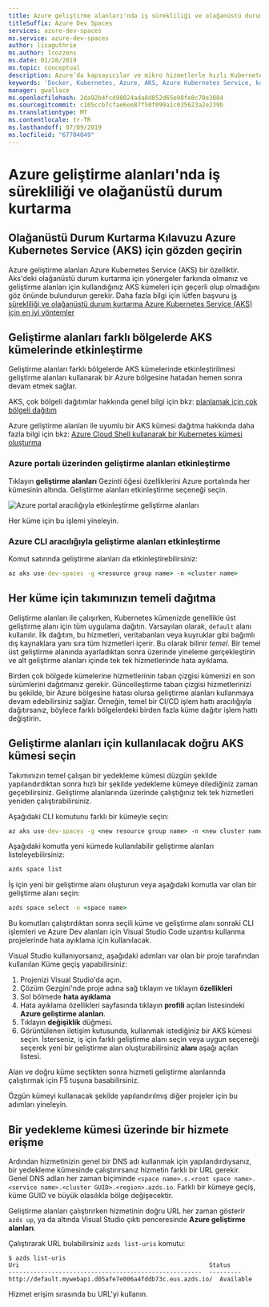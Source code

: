 ```yaml
---
title: Azure geliştirme alanları'nda iş sürekliliği ve olağanüstü durum kurtarma
titleSuffix: Azure Dev Spaces
services: azure-dev-spaces
ms.service: azure-dev-spaces
author: lisaguthrie
ms.author: lcozzens
ms.date: 01/28/2019
ms.topic: conceptual
description: Azure’da kapsayıcılar ve mikro hizmetlerle hızlı Kubernetes geliştirme
keywords: 'Docker, Kubernetes, Azure, AKS, Azure Kubernetes Service, kapsayıcılar, Helm, hizmet kafes, ağ hizmeti Yönlendirme, kubectl, k8s '
manager: gwallace
ms.openlocfilehash: 2da92b4fcd98024ada8d852d65e08fe8c70e3884
ms.sourcegitcommit: c105ccb7cfae6ee87f50f099a1c035623a2e239b
ms.translationtype: MT
ms.contentlocale: tr-TR
ms.lasthandoff: 07/09/2019
ms.locfileid: "67704049"
---
```

# <a name="business-continuity-and-disaster-recovery-in-azure-dev-spaces"></a>Azure geliştirme alanları'nda iş sürekliliği ve olağanüstü durum kurtarma

## <a name="review-disaster-recovery-guidance-for-azure-kubernetes-service-aks"></a>Olağanüstü Durum Kurtarma Kılavuzu Azure Kubernetes Service (AKS) için gözden geçirin

Azure geliştirme alanları Azure Kubernetes Service (AKS) bir özelliktir. Aks'deki olağanüstü durum kurtarma için yönergeler farkında olmanız ve geliştirme alanları için kullandığınız AKS kümeleri için geçerli olup olmadığını göz önünde bulundurun gerekir. Daha fazla bilgi için lütfen başvuru [iş sürekliliği ve olağanüstü durum kurtarma Azure Kubernetes Service (AKS) için en iyi yöntemler](https://docs.microsoft.com/azure/aks/operator-best-practices-multi-region)

## <a name="enable-dev-spaces-on-aks-clusters-in-different-regions"></a>Geliştirme alanları farklı bölgelerde AKS kümelerinde etkinleştirme

Geliştirme alanları farklı bölgelerde AKS kümelerinde etkinleştirilmesi geliştirme alanları kullanarak bir Azure bölgesine hatadan hemen sonra devam etmek sağlar.

AKS, çok bölgeli dağıtımlar hakkında genel bilgi için bkz: [planlamak için çok bölgeli dağıtım](https://docs.microsoft.com/azure/aks/operator-best-practices-multi-region#plan-for-multiregion-deployment)

Azure geliştirme alanları ile uyumlu bir AKS kümesi dağıtma hakkında daha fazla bilgi için bkz: [Azure Cloud Shell kullanarak bir Kubernetes kümesi oluşturma](https://docs.microsoft.com/azure/dev-spaces/how-to/create-cluster-cloud-shell)

### <a name="enable-dev-spaces-via-the-azure-portal"></a>Azure portalı üzerinden geliştirme alanları etkinleştirme

Tıklayın **geliştirme alanları** Gezinti öğesi özelliklerini Azure portalında her kümesinin altında. Geliştirme alanları etkinleştirme seçeneği seçin.

![Azure portal aracılığıyla etkinleştirme geliştirme alanları](../media/common/enable-dev-spaces.jpg)

Her küme için bu işlemi yineleyin.

### <a name="enable-dev-spaces-via-the-azure-cli"></a>Azure CLI aracılığıyla geliştirme alanları etkinleştirme

Komut satırında geliştirme alanları da etkinleştirebilirsiniz:

```cmd
az aks use-dev-spaces -g <resource group name> -n <cluster name>
```

## <a name="deploy-your-teams-baseline-to-each-cluster"></a>Her küme için takımınızın temeli dağıtma

Geliştirme alanları ile çalışırken, Kubernetes kümenizde genellikle üst geliştirme alanı için tüm uygulama dağıtın. Varsayılan olarak, `default` alanı kullanılır. İlk dağıtım, bu hizmetleri, veritabanları veya kuyruklar gibi bağımlı dış kaynaklara yanı sıra tüm hizmetleri içerir. Bu olarak bilinir *temel*. Bir temel üst geliştirme alanında ayarladıktan sonra üzerinde yineleme gerçekleştirin ve alt geliştirme alanları içinde tek tek hizmetlerinde hata ayıklama.

Birden çok bölgede kümelerine hizmetlerinin taban çizgisi kümenizi en son sürümlerini dağıtmanız gerekir. Güncelleştirme taban çizgisi hizmetlerinizi bu şekilde, bir Azure bölgesine hatası olursa geliştirme alanları kullanmaya devam edebilirsiniz sağlar. Örneğin, temel bir CI/CD işlem hattı aracılığıyla dağıtırsanız, böylece farklı bölgelerdeki birden fazla küme dağıtır işlem hattı değiştirin.

## <a name="select-the-correct-aks-cluster-to-use-for-dev-spaces"></a>Geliştirme alanları için kullanılacak doğru AKS kümesi seçin

Takımınızın temel çalışan bir yedekleme kümesi düzgün şekilde yapılandırdıktan sonra hızlı bir şekilde yedekleme kümeye dilediğiniz zaman geçebilirsiniz. Geliştirme alanlarında üzerinde çalıştığınız tek tek hizmetleri yeniden çalıştırabilirsiniz.

Aşağıdaki CLI komutunu farklı bir kümeyle seçin:

```cmd
az aks use-dev-spaces -g <new resource group name> -n <new cluster name>
```

Aşağıdaki komutla yeni kümede kullanılabilir geliştirme alanları listeleyebilirsiniz:

```cmd
azds space list
```

İş için yeni bir geliştirme alanı oluşturun veya aşağıdaki komutla var olan bir geliştirme alanı seçin:

```cmd
azds space select -n <space name>
```

Bu komutları çalıştırdıktan sonra seçili küme ve geliştirme alanı sonraki CLI işlemleri ve Azure Dev alanları için Visual Studio Code uzantısı kullanma projelerinde hata ayıklama için kullanılacak.

Visual Studio kullanıyorsanız, aşağıdaki adımları var olan bir proje tarafından kullanılan Küme geçiş yapabilirsiniz:

1. Projenizi Visual Studio'da açın.
1. Çözüm Gezgini'nde proje adına sağ tıklayın ve tıklayın **özellikleri**
1. Sol bölmede **hata ayıklama**
1. Hata ayıklama özellikleri sayfasında tıklayın **profili** açılan listesindeki **Azure geliştirme alanları**.
1. Tıklayın **değişiklik** düğmesi.
1. Görüntülenen iletişim kutusunda, kullanmak istediğiniz bir AKS kümesi seçin. İsterseniz, iş için farklı geliştirme alanı seçin veya uygun seçeneği seçerek yeni bir geliştirme alan oluşturabilirsiniz **alanı** aşağı açılan listesi.

Alan ve doğru küme seçtikten sonra hizmeti geliştirme alanlarında çalıştırmak için F5 tuşuna basabilirsiniz.

Özgün kümeyi kullanacak şekilde yapılandırılmış diğer projeler için bu adımları yineleyin.

## <a name="access-a-service-on-a-backup-cluster"></a>Bir yedekleme kümesi üzerinde bir hizmete erişme

Ardından hizmetinizin genel bir DNS adı kullanmak için yapılandırdıysanız, bir yedekleme kümesinde çalıştırırsanız hizmetin farklı bir URL gerekir. Genel DNS adları her zaman biçiminde `<space name>.s.<root space name>.<service name>.<cluster GUID>.<region>.azds.io`. Farklı bir kümeye geçiş, küme GUID ve büyük olasılıkla bölge değişecektir.

Geliştirme alanları çalıştırırken hizmetinin doğru URL her zaman gösterir `azds up`, ya da altında Visual Studio çıktı penceresinde **Azure geliştirme alanları**.

Çalıştırarak URL bulabilirsiniz `azds list-uris` komutu:
```
$ azds list-uris
Uri                                                     Status
------------------------------------------------------  ---------
http://default.mywebapi.d05afe7e006a4fddb73c.eus.azds.io/  Available
```

Hizmet erişim sırasında bu URL'yi kullanın.
